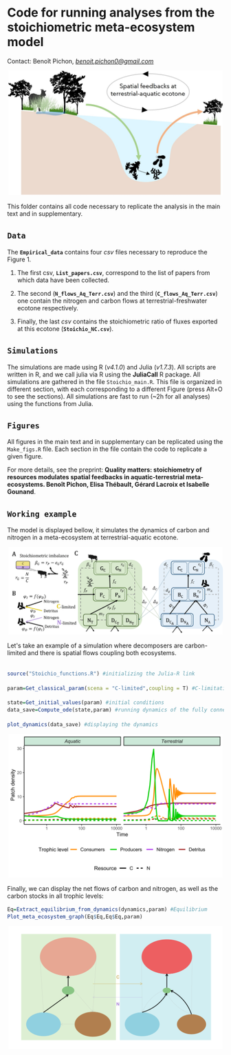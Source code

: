 # Code for running analyses from the stoichiometric meta-ecosystem model

Contact: Benoît Pichon, *benoit.pichon0@gmail.com*



<p align="center">
    <img src="https://github.com/bpichon0/Meta_eco_stoichio/blob/master/Example/Aquatic_terrestrial_ecotone.jpg" width="500">
</p>


This folder contains all code necessary to replicate the analysis in the main text and in supplementary. 

## `Data`

The **`Empirical_data`** contains four *csv* files necessary to reproduce the Figure 1. 

1. The first csv, **`List_papers.csv`**, correspond to the list of papers from which data have been collected. 
   
2. The second (**`N_flows_Aq_Terr.csv`**) and the third (**`C_flows_Aq_Terr.csv`**) one contain the nitrogen and carbon flows at terrestrial-freshwater ecotone respectively. 
   
3. Finally, the last *csv* contains the stoichiometric ratio of fluxes exported at this ecotone (**`Stoichio_NC.csv`**).


## `Simulations`

The simulations are made using R (*v4.1.0*) and Julia (*v1.7.3*). All scripts are written in R, and we call julia via R using the **JuliaCall** R package.
All simulations are gathered in the file `Stoichio_main.R`.
This file is organized in different section, with each corresponding to a different Figure (press Alt+O to see the sections).
All simulations are fast to run (~2h for all analyses) using the functions from Julia. 


## `Figures`

All figures in the main text and in supplementary can be replicated using the `Make_figs.R` file. Each section in the file contain the code to replicate a given figure.

For more details, see the preprint: **Quality matters: stoichiometry of resources modulates spatial feedbacks in aquatic-terrestrial meta-ecosystems. Benoît Pichon, Elisa Thébault, Gérard Lacroix et Isabelle Gounand**.



## `Working example`

The model is displayed bellow, it simulates the dynamics of carbon and nitrogen in a meta-ecosystem at terrestrial-aquatic ecotone.



<p align="center">
    <img src="https://github.com/bpichon0/Meta_eco_stoichio/blob/master/Example/Model.jpg" width="500">
</p>

Let's take an example of a simulation where decomposers are carbon-limited and there is spatial flows coupling both ecosystems.

```R

source("Stoichio_functions.R") #initializing the Julia-R link

param=Get_classical_param(scena = "C-limited",coupling = T) #C-limitation and with spatial coupling

state=Get_initial_values(param) #initial conditions
data_save=Compute_ode(state,param) #running dynamics of the fully connected ecosystems

plot_dynamics(data_save) #displaying the dynamics
```

<p align="center">
    <img src="https://github.com/bpichon0/Meta_eco_stoichio/blob/master/Example/Dynamics.svg" width="500">
</p>


Finally, we can display the net flows of carbon and nitrogen, as well as the carbon stocks in all trophic levels:

```R
Eq=Extract_equilibrium_from_dynamics(dynamics,param) #Equilibrium
Plot_meta_ecosystem_graph(Eq$Eq,Eq$Eq,param)
```

<p align="center">
    <img src="https://github.com/bpichon0/Meta_eco_stoichio/blob/master/Example/Stocks.svg" width="500">
</p>

